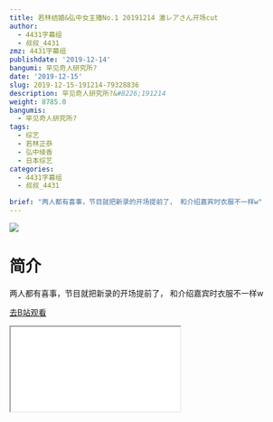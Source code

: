 ```yaml
---
title: 若林结婚&弘中女主播No.1 20191214 激レアさん开场cut
author:
  - 4431字幕组
  - 叔叔_4431
zmz: 4431字幕组
publishdate: '2019-12-14'
bangumi: 罕见奇人研究所?
date: '2019-12-15'
slug: 2019-12-15-191214-79328836
description: 罕见奇人研究所?&#8226;191214
weight: 8785.0
bangumis:
  - 罕见奇人研究所?
tags:
  - 综艺
  - 若林正恭
  - 弘中绫香
  - 日本综艺
categories:
  - 4431字幕组
  - 叔叔_4431

brief: "两人都有喜事，节目就把新录的开场提前了， 和介绍嘉宾时衣服不一样w"
---
```

![](https://raw.githubusercontent.com/tcgriffith/owaraisite/master/static/tmpimg/976f15916b63fb93e8c9acf6a864bfd88241dff2.jpg.480.jpg)
# 简介  
两人都有喜事，节目就把新录的开场提前了，
和介绍嘉宾时衣服不一样w  

[去B站观看](https://www.bilibili.com/video/av79328836/)
<div class ="resp-container"><iframe class="testiframe" src="//player.bilibili.com/player.html?aid=79328836"", scrolling="no", allowfullscreen="true" > </iframe></div> 
